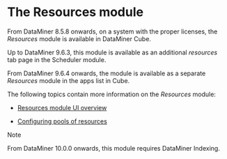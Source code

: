 # The Resources module

From DataMiner 8.5.8 onwards, on a system with the proper licenses, the *Resources* module is available in DataMiner Cube.

Up to DataMiner 9.6.3, this module is available as an additional *resources* tab page in the Scheduler module.

From DataMiner 9.6.4 onwards, the module is available as a separate *Resources* module in the apps list in Cube.

The following topics contain more information on the *Resources* module:

- [Resources module UI overview](Resources_module_UI_overview.md)

- [Configuring pools of resources](Configuring_pools_of_resources.md)

> [!NOTE]
> From DataMiner 10.0.0 onwards, this module requires DataMiner Indexing.
>
